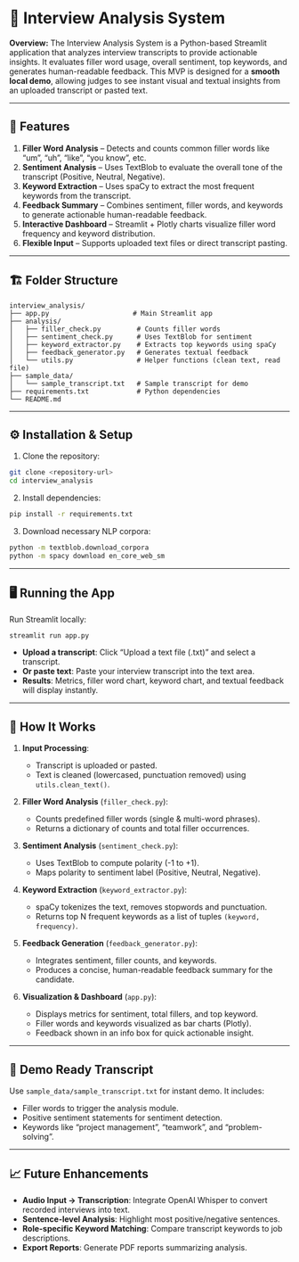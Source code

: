 # 🎯 Interview Analysis System

**Overview:**
The Interview Analysis System is a Python-based Streamlit application that analyzes interview transcripts to provide actionable insights. It evaluates filler word usage, overall sentiment, top keywords, and generates human-readable feedback. This MVP is designed for a **smooth local demo**, allowing judges to see instant visual and textual insights from an uploaded transcript or pasted text.

---

## 🧩 Features

1. **Filler Word Analysis** – Detects and counts common filler words like “um”, “uh”, “like”, “you know”, etc.
2. **Sentiment Analysis** – Uses TextBlob to evaluate the overall tone of the transcript (Positive, Neutral, Negative).
3. **Keyword Extraction** – Uses spaCy to extract the most frequent keywords from the transcript.
4. **Feedback Summary** – Combines sentiment, filler words, and keywords to generate actionable human-readable feedback.
5. **Interactive Dashboard** – Streamlit + Plotly charts visualize filler word frequency and keyword distribution.
6. **Flexible Input** – Supports uploaded text files or direct transcript pasting.

---

## 🏗️ Folder Structure

```
interview_analysis/
├── app.py                     # Main Streamlit app
├── analysis/
│   ├── filler_check.py         # Counts filler words
│   ├── sentiment_check.py      # Uses TextBlob for sentiment
│   ├── keyword_extractor.py    # Extracts top keywords using spaCy
│   ├── feedback_generator.py   # Generates textual feedback
│   └── utils.py                # Helper functions (clean text, read file)
├── sample_data/
│   └── sample_transcript.txt   # Sample transcript for demo
├── requirements.txt            # Python dependencies
└── README.md
```

---

## ⚙️ Installation & Setup

1. Clone the repository:

```bash
git clone <repository-url>
cd interview_analysis
```

2. Install dependencies:

```bash
pip install -r requirements.txt
```

3. Download necessary NLP corpora:

```bash
python -m textblob.download_corpora
python -m spacy download en_core_web_sm
```

---

## 🖥️ Running the App

Run Streamlit locally:

```bash
streamlit run app.py
```

- **Upload a transcript**: Click “Upload a text file (.txt)” and select a transcript.
- **Or paste text**: Paste your interview transcript into the text area.
- **Results**: Metrics, filler word chart, keyword chart, and textual feedback will display instantly.

---

## 🧠 How It Works

1. **Input Processing**:

   - Transcript is uploaded or pasted.
   - Text is cleaned (lowercased, punctuation removed) using `utils.clean_text()`.

2. **Filler Word Analysis** (`filler_check.py`):

   - Counts predefined filler words (single & multi-word phrases).
   - Returns a dictionary of counts and total filler occurrences.

3. **Sentiment Analysis** (`sentiment_check.py`):

   - Uses TextBlob to compute polarity (-1 to +1).
   - Maps polarity to sentiment label (Positive, Neutral, Negative).

4. **Keyword Extraction** (`keyword_extractor.py`):

   - spaCy tokenizes the text, removes stopwords and punctuation.
   - Returns top N frequent keywords as a list of tuples `(keyword, frequency)`.

5. **Feedback Generation** (`feedback_generator.py`):

   - Integrates sentiment, filler counts, and keywords.
   - Produces a concise, human-readable feedback summary for the candidate.

6. **Visualization & Dashboard** (`app.py`):

   - Displays metrics for sentiment, total fillers, and top keyword.
   - Filler words and keywords visualized as bar charts (Plotly).
   - Feedback shown in an info box for quick actionable insight.

---

## 🧪 Demo Ready Transcript

Use `sample_data/sample_transcript.txt` for instant demo. It includes:

- Filler words to trigger the analysis module.
- Positive sentiment statements for sentiment detection.
- Keywords like “project management”, “teamwork”, and “problem-solving”.

---

## 📈 Future Enhancements

- **Audio Input → Transcription**: Integrate OpenAI Whisper to convert recorded interviews into text.
- **Sentence-level Analysis**: Highlight most positive/negative sentences.
- **Role-specific Keyword Matching**: Compare transcript keywords to job descriptions.
- **Export Reports**: Generate PDF reports summarizing analysis.
